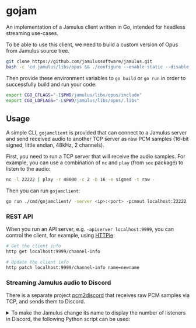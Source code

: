 # gojam

An implementation of a Jamulus client written in Go, intended for headless streaming use-cases.

To be able to use this client, we need to build a custom version of Opus from Jamulus source tree.

```sh
git clone https://github.com/jamulussoftware/jamulus.git
bash -c 'cd jamulus/libs/opus && ./configure --enable-static --disable-shared --enable-custom-modes --disable-hardening && make'
```

Then provide these environment variables to `go build` or `go run` in order to successfully build and run your code:

```sh
export CGO_CFLAGS="-I$PWD/jamulus/libs/opus/include"
export CGO_LDFLAGS="-L$PWD/jamulus/libs/opus/.libs"
```

## Usage

A simple CLI, `gojamclient` is provided that can connect to a Jamulus server and send received audio to another TCP server as raw PCM samples (16-bit signed, little endian, 48kHz, 2 channels).

First, you need to run a TCP server that will receive the audio samples. For example, you can use a combination of `nc` and `play` (from `sox` package) to listen to the audio:

```sh
nc -l 22222 | play -r 48000 -c 2 -b 16 -e signed -t raw -
```

Then you can run `gojamclient`:

```sh
go run ./cmd/gojamclient/ -server <ip>:<port> -pcmout localhost:22222
```

### REST API

When you run an API server, e.g. `-apiserver localhost:9999`, you can control the client, for example, using [HTTPie](https://httpie.io/):

```sh
# Get the client info
http get localhost:9999/channel-info

# Update the client info
http patch localhost:9999/channel-info name=newname
```

### Streaming Jamulus audio to Discord

There is a separate project [pcm2discord](https://github.com/dtinth/pcm2discord) that receives raw PCM samples via TCP, and sends them to Discord.

<details><summary>To make the Jamulus change its name to display the number of listeners in Discord, the following Python script can be used:</summary>

```python
import requests
import time

last_name = None

while True:
    try:
        # Get the count of listeners from Discord
        r = requests.get('http://localhost:28280/count')

        # Response is in form: { "listening": 2 }
        # Get the number of listeners
        listeners = r.json()['listening']

        # Submit the number of listeners to channel info endpoint
        name = ' Discord[' + str(listeners) + ']'
        r = requests.patch('http://localhost:28281/channel-info', json={'name': name})

        if last_name != name:
            print('Updated channel name to ' + name + ' at ' + time.strftime('%H:%M:%S'))
            last_name = name
    except Exception as e:
        print('Error: {}'.format(e))
    finally:
        # Wait 2 seconds
        time.sleep(2)
```

</details>

